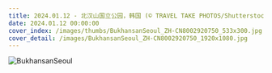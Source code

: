 ```yaml
---
title: 2024.01.12 - 北汉山国立公园，韩国 (© TRAVEL TAKE PHOTOS/Shutterstock)
date: 2024.01.12 00:00:00
cover_index: /images/thumbs/BukhansanSeoul_ZH-CN8002920750_533x300.jpg
cover_detail: /images/BukhansanSeoul_ZH-CN8002920750_1920x1080.jpg
---
```


![BukhansanSeoul](/images/BukhansanSeoul_ZH-CN8002920750_1920x1080.jpg)
